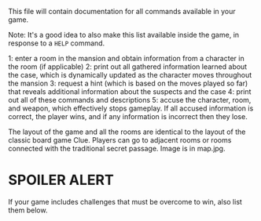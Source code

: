This file will contain documentation for all commands available in your game.

Note:  It's a good idea to also make this list available inside the game, in response to a `HELP` command.

1: enter a room in the mansion and obtain information from a character in the room (if applicable)
2: print out all gathered information learned about the case, which is dynamically updated as the character moves throughout the mansion
3: request a hint (which is based on the moves played so far) that reveals additional information about the suspects and the case
4: print out all of these commands and descriptions
5: accuse the character, room, and weapon, which effectively stops gameplay. If all accused information is correct, the player wins, and if any information is incorrect then they lose.

The layout of the game and all the rooms are identical to the layout of the classic board game Clue. Players can go to adjacent rooms or rooms connected with the traditional secret passage. Image is in map.jpg.

# SPOILER ALERT

If your game includes challenges that must be overcome to win, also list them below.
